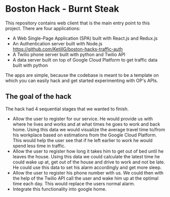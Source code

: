 # Boston Hack - Burnt Steak

This repository contains web client that is the main entry point to this project. There are four applications:

- A Web Single-Page Application (SPA) built with React.js and Redux.js
- An Authentication server built with Node.js
  https://github.com/KetillG/boston-hacks-traffic-auth
- A Twilio phone server built with python and Twilio API
- A data server built on top of Google Cloud Platform to get traffic data built with python

The apps are simple, because the codebase is meant to be a template on which you can easily hack and get started experimenting with OP's APIs.

## The goal of the hack

The hack had 4 sequential stages that we wanted to finish.

- Allow the user to register for our service. He would provide us with where he lives and works and at what times he goes to work and back home. Using this data we would visualize the average travel time to/from his workplace based on estimations from the Google Cloud Platform. This would help the user see that if he left earlier to work he would spend less time in traffic.
- Allow the user to register how long it takes him to get out of bed until he leaves the house. Using this data we could calculate the latest time he could wake up at, get out of the house and drive to work and not be late. He could use this data to set his alarm accordingly and get more sleep.
- Allow the user to register his phone number with us. We could then with the help of the Twilio API call the user and wake him up at the optimal time each day. This would replace the users normal alarm.
- Integrate this functionality into google home.
